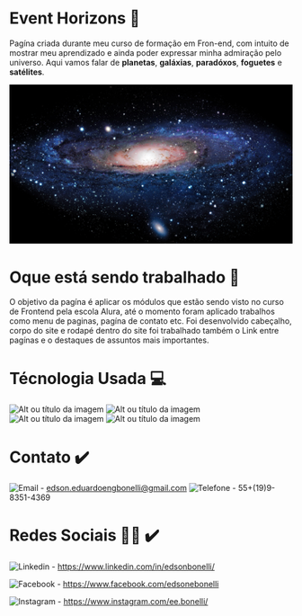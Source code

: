 <h1> Event Horizons 🔭 </h1>

<p>Pagína criada durante meu curso de formação em Fron-end, com intuito de mostrar meu aprendizado e ainda poder expressar minha admiração pelo universo. Aqui vamos falar de <strong>planetas</strong>, <strong>galáxias</strong>, <strong>paradóxos</strong>, <strong>foguetes</strong> e <strong>satélites</strong>.</p>

<p><img class="banner" src="img13.jpg"></p>

<h1> Oque está sendo trabalhado 🚧 </h1>

<p>O objetivo da pagína é aplicar os módulos que estão sendo visto no curso de Frontend pela escola Alura, até o momento foram aplicado trabalhos como menu de paginas, pagína de contato etc. Foi desenvolvido cabeçalho, corpo do site e rodapé dentro do site foi trabalhado também o Link entre pagínas e o destaques de assuntos mais importantes.</p>

<h1> Técnologia Usada 💻 </h1>

![Alt ou título da imagem](https://img.shields.io/badge/HTML-239120?style=for-the-badge&logo=html5&logoColor=white) ![Alt ou título da imagem](https://img.shields.io/badge/HTML5-E34F26?style=for-the-badge&logo=html5&logoColor=white) ![Alt ou título da imagem](https://img.shields.io/badge/CSS-239120?&style=for-the-badge&logo=css3&logoColor=white) ![Alt ou título da imagem](https://img.shields.io/badge/CSS3-1572B6?style=for-the-badge&logo=css3&logoColor=white)

<h1> Contato ✔️ </h1>

![Email](https://img.shields.io/badge/Gmail-D14836?style=for-the-badge&logo=gmail&logoColor=white) - edson.eduardoengbonelli@gmail.com
![Telefone](https://img.shields.io/badge/WhatsApp-25D366?style=for-the-badge&logo=whatsapp&logoColor=white) - 55+(19)9-8351-4369

<h1> Redes Sociais 🙋‍♂️ ✔️ </h1>

![Linkedin](https://img.shields.io/badge/LinkedIn-0077B5?style=for-the-badge&logo=linkedin&logoColor=white) - https://www.linkedin.com/in/edsonbonelli/

![Facebook](https://img.shields.io/badge/Facebook-1877F2?style=for-the-badge&logo=facebook&logoColor=white) - https://www.facebook.com/edsonebonelli

![Instagram](https://img.shields.io/badge/Instagram-E4405F?style=for-the-badge&logo=instagram&logoColor=white) - https://www.instagram.com/ee.bonelli/
